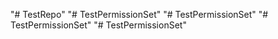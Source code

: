 "# TestRepo" 
"# TestPermissionSet" 
"# TestPermissionSet" 
"# TestPermissionSet" 
"# TestPermissionSet" 